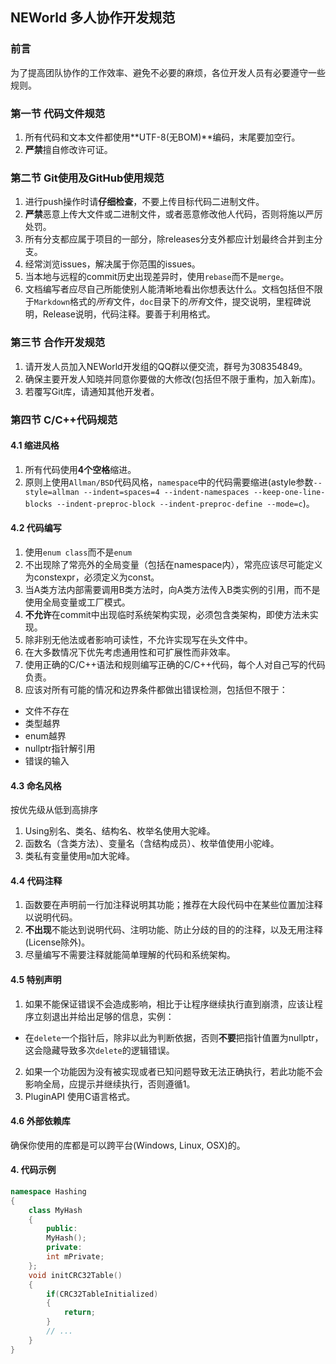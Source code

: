 ## NEWorld 多人协作开发规范

### 前言

为了提高团队协作的工作效率、避免不必要的麻烦，各位开发人员有必要遵守一些规则。

### 第一节 代码文件规范

1. 所有代码和文本文件都使用**UTF-8(无BOM)**编码，末尾要加空行。
2. **严禁**擅自修改许可证。

### 第二节 Git使用及GitHub使用规范

1. 进行push操作时请**仔细检查**，不要上传目标代码二进制文件。
2. **严禁**恶意上传大文件或二进制文件，或者恶意修改他人代码，否则将施以严厉处罚。
3. 所有分支都应属于项目的一部分，除releases分支外都应计划最终合并到主分支。
4. 经常浏览issues，解决属于你范围的issues。
5. 当本地与远程的commit历史出现差异时，使用`rebase`而不是`merge`。
6. 文档编写者应尽自己所能使别人能清晰地看出你想表达什么。文档包括但不限于`Markdown`格式的*所有*文件，`doc`目录下的*所有*文件，提交说明，里程碑说明，Release说明，代码注释。要善于利用格式。

### 第三节 合作开发规范

1. 请开发人员加入NEWorld开发组的QQ群以便交流，群号为308354849。
2. 确保主要开发人知晓并同意你要做的大修改(包括但不限于重构，加入新库)。
3. 若覆写Git库，请通知其他开发者。

### 第四节 C/C++代码规范

#### 4.1 缩进风格

1. 所有代码使用**4个空格**缩进。
2. 原则上使用`Allman/BSD`代码风格，`namespace`中的代码需要缩进(astyle参数`--style=allman --indent=spaces=4 --indent-namespaces --keep-one-line-blocks --indent-preproc-block --indent-preproc-define --mode=c`)。

#### 4.2 代码编写

1. 使用`enum class`而不是`enum`
2. 不出现除了常亮外的全局变量（包括在namespace内），常亮应该尽可能定义为constexpr，必须定义为const。
3. 当A类方法内部需要调用B类方法时，向A类方法传入B类实例的引用，而不是使用全局变量或工厂模式。
4. **不允许**在commit中出现临时系统架构实现，必须包含类架构，即使方法未实现。
5. 除非别无他法或者影响可读性，不允许实现写在头文件中。
6. 在大多数情况下优先考虑通用性和可扩展性而非效率。
7. 使用正确的C/C++语法和规则编写正确的C/C++代码，每个人对自己写的代码负责。
8. 应该对所有可能的情况和边界条件都做出错误检测，包括但不限于：
  * 文件不存在
  * 类型越界
  * enum越界
  * nullptr指针解引用
  * 错误的输入

#### 4.3 命名风格

按优先级从低到高排序

1. Using别名、类名、结构名、枚举名使用大驼峰。
2. 函数名（含类方法）、变量名（含结构成员）、枚举值使用小驼峰。
3. 类私有变量使用`m`加大驼峰。

#### 4.4 代码注释

1. 函数要在声明前一行加注释说明其功能；推荐在大段代码中在某些位置加注释以说明代码。
2. **不出现**不能达到说明代码、注明功能、防止分歧的目的的注释，以及无用注释(License除外)。
3. 尽量编写不需要注释就能简单理解的代码和系统架构。

#### 4.5 特别声明

1. 如果不能保证错误不会造成影响，相比于让程序继续执行直到崩溃，应该让程序立刻退出并给出足够的信息，实例：
  * 在`delete`一个指针后，除非以此为判断依据，否则**不要**把指针值置为nullptr，这会隐藏导致多次`delete`的逻辑错误。
2. 如果一个功能因为没有被实现或者已知问题导致无法正确执行，若此功能不会影响全局，应提示并继续执行，否则遵循1。
3. PluginAPI 使用C语言格式。

#### 4.6 外部依赖库

确保你使用的库都是可以跨平台(Windows, Linux, OSX)的。

#### 4. 代码示例
```C++
namespace Hashing
{
    class MyHash
    {
        public:
        MyHash();
        private:
        int mPrivate;
    };
    void initCRC32Table()
    {
        if(CRC32TableInitialized)
        {
            return;
        }
        // ...
    }
}
```
